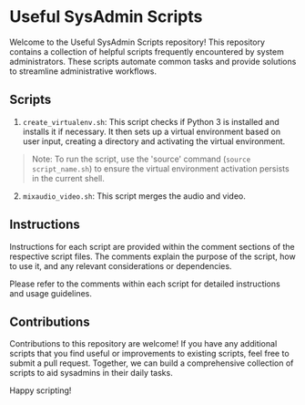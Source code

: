 # Useful SysAdmin Scripts

Welcome to the Useful SysAdmin Scripts repository! This repository contains a collection of helpful scripts frequently encountered by system administrators. These scripts automate common tasks and provide solutions to streamline administrative workflows.

## Scripts

1. `create_virtualenv.sh`: This script checks if Python 3 is installed and installs it if necessary. It then sets up a virtual environment based on user input, creating a directory and activating the virtual environment.

> Note: To run the script, use the 'source' command (`source script_name.sh`) to ensure the virtual environment activation persists in the current shell.

2. `mixaudio_video.sh`: This script merges the audio and video.
## Instructions

Instructions for each script are provided within the comment sections of the respective script files. The comments explain the purpose of the script, how to use it, and any relevant considerations or dependencies.

Please refer to the comments within each script for detailed instructions and usage guidelines.

## Contributions

Contributions to this repository are welcome! If you have any additional scripts that you find useful or improvements to existing scripts, feel free to submit a pull request. Together, we can build a comprehensive collection of scripts to aid sysadmins in their daily tasks.

Happy scripting!
